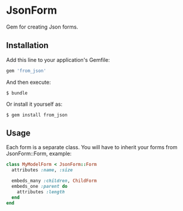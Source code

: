 # JsonForm

Gem for creating Json forms.

## Installation

Add this line to your application's Gemfile:

```ruby
gem 'from_json'
```

And then execute:

    $ bundle

Or install it yourself as:

    $ gem install from_json

## Usage

Each form is a separate class. You will have to inherit your forms from JsonForm::Form, example:

```ruby
class MyModelForm < JsonForm::Form
  attributes :name, :size

  embeds_many :children, ChildForm
  embeds_one :parent do
    attributes :length
  end
end
```
